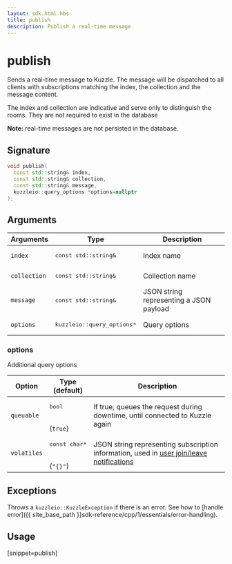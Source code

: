```yaml
---
layout: sdk.html.hbs
title: publish
description: Publish a real-time message
---
```


# publish

Sends a real-time message to Kuzzle. The message will be dispatched to all clients with subscriptions matching the index, the collection and the message content.

The index and collection are indicative and serve only to distinguish the rooms. They are not required to exist in the database

**Note:** real-time messages are not persisted in the database.

## Signature

```cpp
void publish(
  const std::string& index,
  const std::string& collection,
  const std::string& message,
  kuzzleio::query_options *options=nullptr
);
```

## Arguments

| Arguments    | Type    | Description |
|--------------|---------|-------------|
| `index` | <pre>const std::string&</pre> | Index name    |
| `collection` | <pre>const std::string&</pre> | Collection name    |
| `message` | <pre>const std::string&</pre> | JSON string representing a JSON payload |
| `options` | <pre>kuzzleio::query_options\*</pre> | Query options |

### options

Additional query options

| Option     | Type<br/>(default)  | Description   |
| ---------- | ------- | --------------------------------- |
| `queuable` | <pre>bool</pre><br/>(`true`) |  If true, queues the request during downtime, until connected to Kuzzle again |
| `volatiles` | <pre>const char\*</pre><br/>(`"{}"`) | JSON string representing subscription information, used in [user join/leave notifications]({{site_base_path}}api/1/essentials/volatile-data/) |

## Exceptions

Throws a `kuzzleio::KuzzleException` if there is an error. See how to [handle error]({{ site_base_path }}sdk-reference/cpp/1/essentials/error-handling).

## Usage

[snippet=publish]
